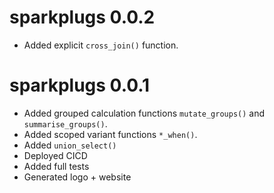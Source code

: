 # sparkplugs 0.0.2

* Added explicit `cross_join()` function.

# sparkplugs 0.0.1

* Added grouped calculation functions `mutate_groups()` and `summarise_groups()`.
* Added scoped variant functions `*_when()`.
* Added `union_select()`
* Deployed CICD
* Added full tests
* Generated logo + website
